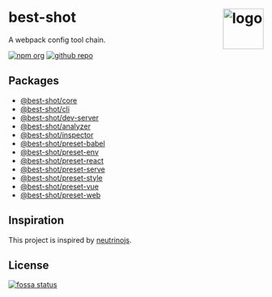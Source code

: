 # best-shot <img src="https://cdn.jsdelivr.net/gh/best-shot/best-shot/packages/core/logo.svg" alt="logo" height="80" align="right">

A webpack config tool chain.

[![npm org][npm-badge]][npm-link]
[![github repo][github-badge]][github-link]

## Packages

- [@best-shot/core](./packages/core/)
- [@best-shot/cli](./packages/cli/)
- [@best-shot/dev-server](./packages/dev-server/)
- [@best-shot/analyzer](./packages/analyzer/)
- [@best-shot/inspector](./packages/inspector/)
- [@best-shot/preset-babel](./packages/preset-babel/)
- [@best-shot/preset-env](./packages/preset-env/)
- [@best-shot/preset-react](./packages/preset-react/)
- [@best-shot/preset-serve](./packages/preset-serve/)
- [@best-shot/preset-style](./packages/preset-style/)
- [@best-shot/preset-vue](./packages/preset-vue/)
- [@best-shot/preset-web](./packages/preset-web/)

## Inspiration

This project is inspired by [neutrinojs](https://neutrinojs.org/).

## License

[![fossa status][fossa-badge]][fossa-link]

[npm-badge]: https://img.shields.io/badge/npm-best--shot-blue.svg?logo=npm&style=flat-square
[npm-link]: https://www.npmjs.com/org/best-shot
[github-badge]: https://img.shields.io/github/license/best-shot/best-shot.svg?logo=github&style=flat-square
[github-link]: https://github.com/best-shot/best-shot
[fossa-badge]: https://app.fossa.com/api/projects/git%2Bgithub.com%2Fbest-shot%2Fbest-shot.svg?type=large
[fossa-link]: https://app.fossa.com/projects/git%2Bgithub.com%2Fbest-shot%2Fbest-shot?ref=badge_large
